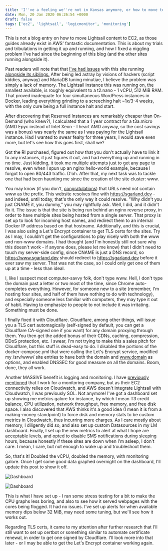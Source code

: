 ```yaml
---
title: 'I''ve a feeling we''re not in Kansas anymore, or how to move to EC2'
date: Mon, 20 Jan 2020 06:26:54 +0000
draft: false
tags: ['ec2', 'lightsail', 'logicmonitor', 'monitoring']
---
```


This is not a blog entry on how to move Lightsail content to EC2, as those guides already exist in AWS' fantastic documentation. This is about my trials and tribulations in getting it up and running, and how I fixed a niggling problem I've had since the beginning of this blog (and the other sites running alongside it).

Past readers will note that that [I've had issues](https://sgarland.dev/2019/12/03/xml-rpc-or-how-to-go-off-on-wild-goose-chases/) with this site running [alongside its siblings.](https://sgarland.dev/2019/05/19/first-post/) After being led astray by visions of hackers (script kiddies, anyway) and MariaDB tuning minutiae, I believe the problem was simply a lack of memory. The Lightsail instance this was running on, the smallest available, is roughly equivalent to a t2.nano - 1 vCPU, 512 MiB RAM. That proved inadequate for four simultaneous WordPress instances in Docker, leading everything grinding to a screeching halt ~1x/3-4 weeks, with the only cure being a full instance halt and start.

After discovering that Reserved Instances are remarkably cheaper than On-Demand (who knew?), I calculated that a 1 year contract for a t3a.micro (AMD Epyc instead of Intel Xeon - I heart AMD anyway, so the cost savings was a bonus) was nearly the same as I was paying for the Lightsail instance. Had I wanted to swear fealty for three years, I would save even more, but let's see how this goes first, shall we?

Got the RI purchased, figured out how that you don't actually have to link it to any instances, it just figures it out, and had everything up and running in no time. Just kidding, it took me multiple attempts just to get any page to resolve, even when I spun up an nginx hello-world example, because I forgot to open 80/443 traffic. D'oh. After that, my next task was to tackle one that had been haunting me since the creation of the site cluster: www.

You may know (if you don't, [congratulations](https://xkcd.com/1053/)) that URLs need not contain www as the prefix. This website resolves fine with https://sgarland.dev - and indeed, until today, that's the only way it could resolve. "Why didn't you just CNAME it, you dummy," you may rightfully ask. Well, I did, and it didn't fix it. The issue is that the site is being run behind an nginx reverse proxy, in order to have multiple sites being hosted from a single server. That proxy is set up to look for incoming host names, and redirect them to an internal Docker IP address based on that hostname. Additionally, and this is crucial, I was also using a Let's Encrypt container to get TLS certs for the sites. Try as I may, I couldn't get the configurations to play nicely with both the www and non-www domains. I had thought (and I'm honestly still not sure why this doesn't work - if anyone does, please let me know) that I didn't need to touch my server-side config, since CNAME is just a DNS record, so https://www.sgarland.dev should redirect to https://sgarland.dev before it ever saw my server. That was not the case, so I could only get one of them up at a time - less than ideal.

I, like I suspect most computer-savvy folk, don't type www. Hell, I don't type the domain past a letter or two most of the time, since Chrome auto-completes everything. However, for someone new to a site (remember, I'm hosting four sites, and half of them have nothing to do with technology), and especially someone less familiar with computers, they may type it out of habit. Having to emphasize to people to not include it was irritating. Something must be done.

I finally fixed it with Cloudflare. Cloudflare, among other things, will issue you a TLS cert automagically (self-signed by default, you can get a Cloudflare CA-signed one if you want) for any domain proxying through them. You then get the added bonus of their CDNs, caching, compression, DDoS protection, etc. I swear, I'm not trying to make this a sales pitch for Cloudflare, but this stuff is dead-easy to do. I disabled the portions of the docker-compose.yml that were calling the Let's Encrypt service, modified my /srv/www/ site entries to have both the domain and www.domain as options, and enabled DNSSEC for good measure on all the domains. Boom, done, they all work.

Another MASSIVE benefit is logging and monitoring. I have [previously mentioned](https://sgarland.dev/2019/11/07/i-can-has-job/) that I work for a monitoring company, but as their EC2 connectivity relies on Cloudwatch, and AWS doesn't integrate Lightsail with Cloudwatch, I was previously SOL. Not anymore! I've got a dashboard set up showing me metrics galore for instance, by which I mean T3 credit balance, CPU utilization, network throughput, free memory, and free disk space. I also discovered that AWS thinks it's a good idea (I mean it is from a making-money standpoint) to force disk and memory stats to be custom metrics in Cloudwatch, thus incurring more charges. As I care mostly about memory, I diligently did so, and also set up custom Datasources in my LM dashboard. Finally, I set up the new metrics to alert at what I hope are acceptable levels, and opted to disable SMS notifications during sleeping hours, because honestly if these sites are down when I'm asleep, I don't care. I mean, I care, but not enough to wake up and troubleshoot them.

So, that's it! Doubled the vCPU, doubled the memory, with monitoring galore. Once I get some good data graphed overnight on the dashboard, I'll update this post to show it off.

![Dashboard](/images/2020-01-20-i-ve-a-feeling/1.png)

![Dashboard](/images/2020-01-20-i-ve-a-feeling/1.png)

This is what I have set up - I ran some stress testing for a bit to make the CPU graphs less boring, and also to see how it served webpages with the cores being flogged. It had no issues. I've set up alerts for when available memory dips below 32 MiB, may need some tuning, but we'll see how it works out.

Regarding TLS certs, it came to my attention after further research that I'll still want to set up certbot or something similar to automate certificate renewal, in order to get one signed by Cloudflare. I'll look more into that later - or I may be able to get the Let's Encrypt container working again.
